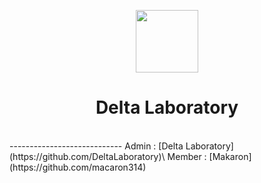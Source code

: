 <p align="center">
<img src="https://i.imgur.com/alITlEi.png" width="100px">
<h1 align="center">Delta Laboratory</h1>
<br>
----------------------------
Admin : [Delta Laboratory](https://github.com/DeltaLaboratory)\
Member : [Makaron](https://github.com/macaron314)
